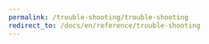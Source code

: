 ```yaml
---
permalink: /trouble-shooting/trouble-shooting
redirect_to: /docs/en/reference/trouble-shooting
---
```

